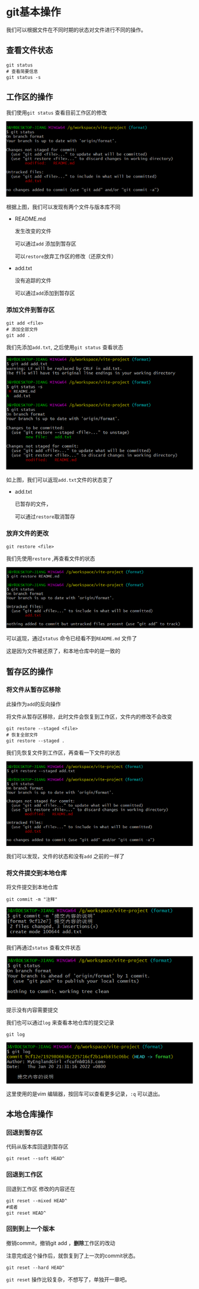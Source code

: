 # git基本操作

我们可以根据文件在不同时期的状态对文件进行不同的操作。

## 查看文件状态

```
git status
# 查看简要信息
git status -s
```



## 工作区的操作

我们使用`git status` 查看目前工作区的修改

![image-20220116204549454](\img\02\image-20220116204549454.png)

根据上图，我们可以发现有两个文件与版本库不同

- README.md

  发生改变的文件

  可以通过`add` 添加到暂存区

  可以`restore`放弃工作区的修改（还原文件）

- add.txt

  没有追踪的文件

  可以通过`add`添加到暂存区



### 添加文件到暂存区

```
git add <file>
# 添加全部文件
git add .
```

我们先添加`add.txt`, 之后使用`git status` 查看状态

![image-20220116210712477](\img\02\image-20220116210712477.png)

如上图，我们可以返现`add.txt`文件的状态变了

- add.txt

  已暂存的文件，

  可以通过`restore`取消暂存



### 放弃文件的更改

```
git restore <file>
```

我们先使用`restore` ,再查看文件的状态

![image-20220116212018463](\img\02\image-20220116212018463.png)

可以返现，通过`status` 命令已经看不到`README.md` 文件了

这是因为文件被还原了，和本地仓库中的是一致的



## 暂存区的操作



### 将文件从暂存区移除

此操作为`add`的反向操作

将文件从暂存区移除，此时文件会恢复到工作区，文件内的修改不会改变

```
git restore --staged <file>
# 恢复全部文件
git restore --staged .
```

我们先恢复文件到工作区，再查看一下文件的状态

![image-20220116211748048](\img\02\image-20220116211748048.png)

我们可以发现，文件的状态和没有`add` 之前的一样了



### 将文件提交到本地仓库

将文件提交到本地仓库

```
git commit -m "注释"
```

![image-20220120213243901](\img\02\image-20220120213243901.png)



我们再通过`status` 查看文件状态

![image-20220120213347123](\img\02\image-20220120213347123.png)

提示没有内容需要提交

我们也可以通过`log` 来查看本地仓库的提交记录

```
git log
```



![image-20220120213445040](\img\02\image-20220120213445040.png)

这里使用的是vim 编辑器，按回车可以查看更多记录，`:q` 可以退出。



## 本地仓库操作



### 回退到暂存区

代码从版本库回退到暂存区

```git
git reset --soft HEAD^
```



### 回退到工作区

回退到工作区 修改的内容还在

```git
git reset --mixed HEAD^
#或者
git reset HEAD^
```



### 回到到上一个版本

撤销commit，撤销git add ，**删除**工作区的改动

注意完成这个操作后，就恢复到了上一次的commit状态。

```git
git reset --hard HEAD^
```



`git reset` 操作比较复杂，不想写了，单独开一章吧。